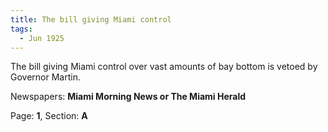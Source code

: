 ```yaml
---  
title: The bill giving Miami control  
tags:  
  - Jun 1925  
---  
```

  
The bill giving Miami control over vast amounts of bay bottom is vetoed by Governor Martin.  
  
Newspapers: **Miami Morning News or The Miami Herald**  
  
Page: **1**, Section: **A** 
